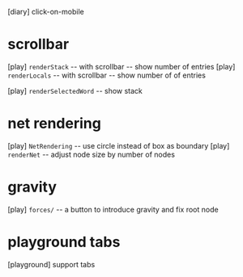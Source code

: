 [diary] click-on-mobile

# scrollbar

[play] `renderStack` -- with scrollbar -- show number of entries
[play] `renderLocals` -- with scrollbar -- show number of of entries

[play] `renderSelectedWord` -- show stack

# net rendering

[play] `NetRendering` -- use circle instead of box as boundary
[play] `renderNet` -- adjust node size by number of nodes

# gravity

[play] `forces/` -- a button to introduce gravity and fix root node

# playground tabs

[playground] support tabs
